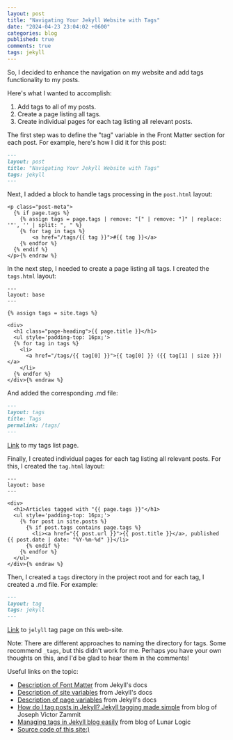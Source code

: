 ```yaml
---
layout: post
title: "Navigating Your Jekyll Website with Tags"
date: "2024-04-23 23:04:02 +0600"
categories: blog
published: true
comments: true
tags: jekyll
---
```


So, I decided to enhance the navigation on my website and add tags functionality to my posts.

Here's what I wanted to accomplish:

1. Add tags to all of my posts.
1. Create a page listing all tags.
1. Create individual pages for each tag listing all relevant posts.

The first step was to define the "tag" variable in the Front Matter section for each post. For example, here's how I did it for this post:

```md
---
layout: post
title: "Navigating Your Jekyll Website with Tags"
tags: jekyll
---
```

Next, I added a block to handle tags processing in the `post.html` layout:

```html{% raw %}
<p class="post-meta">
  {% if page.tags %}
    {% assign tags = page.tags | remove: "[" | remove: "]" | replace: '"', '' | split: ", " %}
    {% for tag in tags %}
        <a href="/tags/{{ tag }}">#{{ tag }}</a>
    {% endfor %}
  {% endif %}
</p>{% endraw %}
```

In the next step, I needed to create a page listing all tags. I created the `tags.html` layout:

```html{% raw %}
---
layout: base
---

{% assign tags = site.tags %}

<div>
  <h1 class="page-heading">{{ page.title }}</h1>
  <ul style='padding-top: 16px;'>
  {% for tag in tags %}
    <li>
      <a href="/tags/{{ tag[0] }}">{{ tag[0] }} ({{ tag[1] | size }})</a>
    </li>
  {% endfor %}
</div>{% endraw %}
```

And added the corresponding .md file:

```md
---
layout: tags
title: Tags
permalink: /tags/
---
```

[Link](https://maskalev.github.io/tags/) to my tags list page.

Finally, I created individual pages for each tag listing all relevant posts. For this, I created the `tag.html` layout:

```html{% raw %}
---
layout: base
---

<div>
  <h1>Articles tagged with "{{ page.tags }}"</h1>
  <ul style='padding-top: 16px;'>
    {% for post in site.posts %}
      {% if post.tags contains page.tags %}
        <li><a href="{{ post.url }}">{{ post.title }}</a>, published {{ post.date | date: "%Y-%m-%d" }}</li>
      {% endif %}
    {% endfor %}
  </ul>
</div>{% endraw %}
```

Then, I created a `tags` directory in the project root and for each tag, I created a .md file. For example:

```md
---
layout: tag
tags: jekyll
---
```

[Link](https://maskalev.github.io/tags/jekyll) to `jelyll` tag page on this web-site.

Note: There are different approaches to naming the directory for tags. Some recommend `_tags`, but this didn't work for me. Perhaps you have your own thoughts on this, and I'd be glad to hear them in the comments!

Useful links on the topic:

- [Description of Font Matter](https://jekyllrb.com/docs/front-matter/) from Jekyll's docs
- [Description of site variables](https://jekyllrb.com/docs/variables/#site-variables) from Jekyll's docs
- [Description of page variables](https://jekyllrb.com/docs/variables/#page-variables) from Jekyll's docs
- [How do I tag posts in Jekyll? Jekyll tagging made simple](https://www.untangled.dev/2020/06/02/tag-management-jekyll/) from blog of Joseph Victor Zammit
- [Managing tags in Jekyll blog easily](https://blog.lunarlogic.com/2019/managing-tags-in-jekyll-blog-easily/) from blog of Lunar Logic
- [Source code of this site:)](https://github.com/maskalev/maskalev.github.io)
